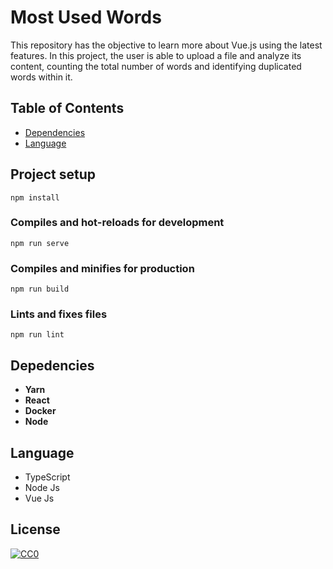 # Most Used Words

This repository has the objective to learn more about Vue.js using the latest features. In this project, the user is able to upload a file and analyze its content, counting the total number of words and identifying duplicated words within it.

## Table of Contents
 - [Dependencies](#Dependencies)
 - [Language](#Language)

## Project setup
```
npm install
```

### Compiles and hot-reloads for development
```
npm run serve
```

### Compiles and minifies for production
```
npm run build
```

### Lints and fixes files
```
npm run lint
```

## Depedencies

 - **Yarn**
 - **React**
 - **Docker**
 - **Node**

## Language

- TypeScript
- Node Js
- Vue Js

## License

[![CC0](https://licensebuttons.net/p/zero/1.0/88x31.png)](https://creativecommons.org/publicdomain/zero/1.0/)
